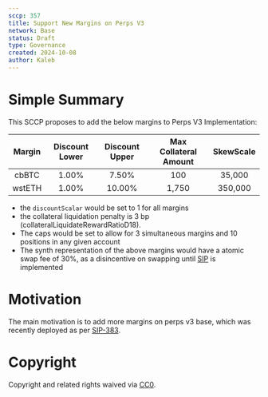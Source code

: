 ```yaml
---
sccp: 357
title: Support New Margins on Perps V3
network: Base
status: Draft
type: Governance
created: 2024-10-08
author: Kaleb
---
```


# Simple Summary

This SCCP proposes to add the below margins to Perps V3 Implementation:

| **Margin** | **Discount Lower** | **Discount Upper** | **Max Collateral Amount** | **SkewScale** |
|:----------:|:------------------:|:------------------:|:-------------------------:|:-------------:|
|    cbBTC   |        1.00%       |        7.50%       |            100            |     35,000    |
|   wstETH   |        1.00%       |       10.00%       |           1,750           |    350,000    |

- the `discountScalar` would be set to 1 for all margins
- the collateral liquidation penalty is 3 bp (collateralLiquidateRewardRatioD18).
- The caps would be set to allow for 3 simultaneous margins and 10 positions in any given account
- The synth representation of the above margins would have a atomic swap fee of 30%, as a disincentive on swapping until [SIP](https://sips.synthetix.io/sips/sip-406/) is implemented

# Motivation

The main motivation is to add more margins on perps v3 base, which was recently deployed as per [SIP-383](https://sips.synthetix.io/sips/sip-383/).


# Copyright
Copyright and related rights waived via [CC0](https://creativecommons.org/publicdomain/zero/1.0/).
